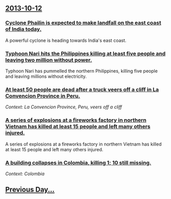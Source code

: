 ## [2013-10-12](/news/2013/10/12/index.md)

### [Cyclone Phailin is expected to make landfall on the east coast of India today. ](/news/2013/10/12/cyclone-phailin-is-expected-to-make-landfall-on-the-east-coast-of-india-today.md)
A powerful cyclone is heading towards India&#039;s east coast.

### [Typhoon Nari hits the Philippines killing at least five people and leaving two million without power. ](/news/2013/10/12/typhoon-nari-hits-the-philippines-killing-at-least-five-people-and-leaving-two-million-without-power.md)
Typhoon Nari has pummelled the northern Philippines, killing five people and leaving millions without electricity.

### [At least 50 people are dead after a truck veers off a cliff in La Convencion Province in Peru. ](/news/2013/10/12/at-least-50-people-are-dead-after-a-truck-veers-off-a-cliff-in-la-convencion-province-in-peru.md)
_Context: La Convencion Province, Peru, veers off a cliff_

### [A series of explosions at a fireworks factory in northern Vietnam has killed at least 15 people and left many others injured.](/news/2013/10/12/a-series-of-explosions-at-a-fireworks-factory-in-northern-vietnam-has-killed-at-least-15-people-and-left-many-others-injured.md)
A series of explosions at a fireworks factory in northern Vietnam has killed at least 15 people and left many others injured.

### [A building collapses in Colombia, killing 1; 10 still missing. ](/news/2013/10/12/a-building-collapses-in-colombia-killing-1-10-still-missing.md)
_Context: Colombia_

## [Previous Day...](/news/2013/10/11/index.md)

